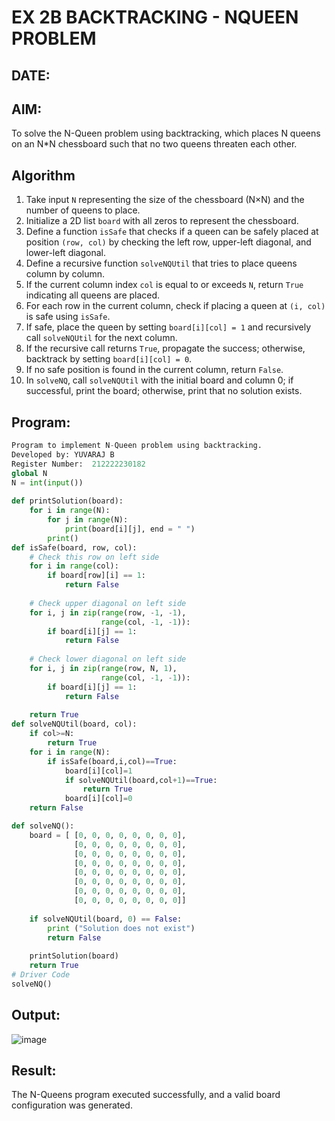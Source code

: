 # EX 2B BACKTRACKING - NQUEEN PROBLEM
## DATE:
## AIM:
To solve the N-Queen problem using backtracking, which places N queens on an N*N chessboard such that no two queens threaten each other.


## Algorithm
1. Take input `N` representing the size of the chessboard (N×N) and the number of queens to place.  
2. Initialize a 2D list `board` with all zeros to represent the chessboard.  
3. Define a function `isSafe` that checks if a queen can be safely placed at position `(row, col)` by checking the left row, upper-left diagonal, and lower-left diagonal.  
4. Define a recursive function `solveNQUtil` that tries to place queens column by column.  
5. If the current column index `col` is equal to or exceeds `N`, return `True` indicating all queens are placed.  
6. For each row in the current column, check if placing a queen at `(i, col)` is safe using `isSafe`.  
7. If safe, place the queen by setting `board[i][col] = 1` and recursively call `solveNQUtil` for the next column.  
8. If the recursive call returns `True`, propagate the success; otherwise, backtrack by setting `board[i][col] = 0`.  
9. If no safe position is found in the current column, return `False`.  
10. In `solveNQ`, call `solveNQUtil` with the initial board and column 0; if successful, print the board; otherwise, print that no solution exists.   

## Program:
```python
Program to implement N-Queen problem using backtracking.
Developed by: YUVARAJ B
Register Number:  212222230182
global N
N = int(input())
 
def printSolution(board):
    for i in range(N):
        for j in range(N):
            print(board[i][j], end = " ")
        print()
def isSafe(board, row, col):
    # Check this row on left side
    for i in range(col):
        if board[row][i] == 1:
            return False
 
    # Check upper diagonal on left side
    for i, j in zip(range(row, -1, -1),
                    range(col, -1, -1)):
        if board[i][j] == 1:
            return False
 
    # Check lower diagonal on left side
    for i, j in zip(range(row, N, 1),
                    range(col, -1, -1)):
        if board[i][j] == 1:
            return False
 
    return True
def solveNQUtil(board, col):
    if col>=N:
        return True
    for i in range(N):
        if isSafe(board,i,col)==True:
            board[i][col]=1
            if solveNQUtil(board,col+1)==True:
                return True
            board[i][col]=0
    return False

def solveNQ():
    board = [ [0, 0, 0, 0, 0, 0, 0, 0],
              [0, 0, 0, 0, 0, 0, 0, 0],
              [0, 0, 0, 0, 0, 0, 0, 0],
              [0, 0, 0, 0, 0, 0, 0, 0],
              [0, 0, 0, 0, 0, 0, 0, 0],
              [0, 0, 0, 0, 0, 0, 0, 0],
              [0, 0, 0, 0, 0, 0, 0, 0],
              [0, 0, 0, 0, 0, 0, 0, 0]]
 
    if solveNQUtil(board, 0) == False:
        print ("Solution does not exist")
        return False
 
    printSolution(board)
    return True
# Driver Code
solveNQ()
```

## Output:
![image](https://github.com/user-attachments/assets/505a78a1-ef57-4571-bb86-3e0e07ff680e)

## Result:
The N-Queens program executed successfully, and a valid board configuration was generated.
